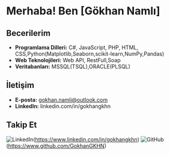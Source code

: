 # Merhaba! Ben [Gökhan Namlı]


## Becerilerim
- **Programlama Dilleri:** C#, JavaScript, PHP, HTML, CSS,Python(Matplotlib,Seaborn,scikit-learn,NumPy,Pandas)
- **Web Teknolojileri:** Web API, RestFull,Soap
- **Veritabanları:** MSSQL(TSQL),ORACLE(PLSQL)

## İletişim
- **E-posta:** gokhan.namli@outlook.com
- **LinkedIn:** linkedin.com/in/gokhangkhn

## Takip Et
![LinkedIn](https://img.shields.io/badge/LinkedIn-%230077B5.svg?style=for-the-badge&logo=linkedin&logoColor=white)(https://www.linkedin.com/in/gokhangkhn)
![GitHub](https://img.shields.io/badge/GitHub-%2312100E.svg?style=for-the-badge&logo=github&logoColor=white)(https://www.github.com/GokhanGKHN)


